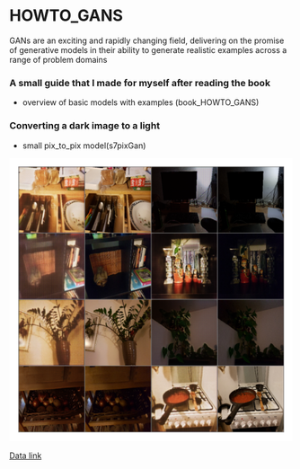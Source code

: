 # HOWTO_GANS
GANs are an exciting and rapidly changing field, delivering on the promise of generative models in their ability to generate realistic examples across a range of problem domains

### A small guide that I made for myself after reading the book
- overview of basic models with examples (book_HOWTO_GANS)

### Converting a dark image to a light
- small pix_to_pix model(s7pixGan)

<img src = 'video/s7d.png'/>

[Data link](https://www.kaggle.com/knn165897/s7-isp-dataset/d)
